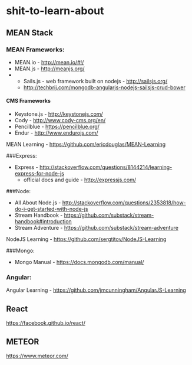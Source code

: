 # shit-to-learn-about

## MEAN Stack

### MEAN Frameworks:
- MEAN.io - http://mean.io/#!/
- MEAN.js - http://meanjs.org/
- - Sails.js - web framework built on nodejs - http://sailsjs.org/
  - http://techbrij.com/mongodb-angularjs-nodejs-sailsjs-crud-bower

#### CMS Frameworks
- Keystone.js - http://keystonejs.com/
- Cody - http://www.cody-cms.org/en/
- Pencilblue - https://pencilblue.org/
- Endur - http://www.endurojs.com/

MEAN Learning - https://github.com/ericdouglas/MEAN-Learning

###Express:
- Express - http://stackoverflow.com/questions/8144214/learning-express-for-node-js
  - official docs and guide - http://expressjs.com/

###Node:
- All About Node.js - http://stackoverflow.com/questions/2353818/how-do-i-get-started-with-node-js
- Stream Handbook - https://github.com/substack/stream-handbook#introduction
- Stream Adventure - https://github.com/substack/stream-adventure

NodeJS Learning - https://github.com/sergtitov/NodeJS-Learning

###Mongo:
- Mongo Manual - https://docs.mongodb.com/manual/

### Angular: 

Angular Learning - https://github.com/jmcunningham/AngularJS-Learning

## React
https://facebook.github.io/react/

## METEOR
https://www.meteor.com/
